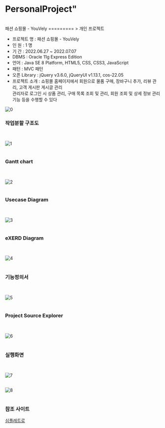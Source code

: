 # PersonalProject"
<br>
패션 쇼핑몰 - YouVely
=========
> 개인 프로젝트

- 프로젝트 명 : 패션 쇼핑몰 - YouVely <br>
- 인 원 : 1 명 <br>
- 기 간 : 2022.06.27 ~ 2022.07.07 <br>
- DBMS : Oracle 11g Express Edition <br>
- 언어 : Java SE 8 Platform, HTML5, CSS, CSS3, JavaScript <br>
- 패턴 : MVC 패턴 <br>
- 오픈 Library :  jQuery v3.6.0, jQueryUI v1.13.1, cos-22.05 <br>
- 프로젝트 소개 : 쇼핑몰 홈페이지에서 회원으로 물품 구매, 장바구니 추가, 리뷰 관리, 고객 게시판 게시글 관리 <br>
	         관리자로 로그인 시 상품 관리, 구매 목록 조회 및 관리, 회원 조회 및 상세 정보 관리 기능 등을 수행할 수 있다 <br>

![0](https://user-images.githubusercontent.com/101315574/177954682-8a48ee3d-c6d2-49ec-a559-0747bb37d16a.png)
 

### 작업분할 구조도
<br>

![1](https://user-images.githubusercontent.com/35479999/177796900-a5d6c140-b034-4475-be5c-b19280fa8c69.JPG)<br><br>

### Gantt chart
<br>

![2](https://user-images.githubusercontent.com/101315574/177955206-7fc1fbc5-90ba-4305-830c-bfecc11e1533.png)<br><br>

### Usecase Diagram
<br>

![3](https://user-images.githubusercontent.com/101315574/177956418-dd1e35fa-34e1-4482-91ef-54ac074de27e.png)<br><br>

### eXERD Diagram
<br>

![4](https://user-images.githubusercontent.com/101315574/177955740-c8fc2b51-3039-4943-93a9-5cc9fb997876.png)<br><br>

### 기능정의서
<br>

![5](https://user-images.githubusercontent.com/101315574/177955447-a782ecbc-3e89-45cc-acd9-b616f9151616.png)<br><br>

### Project Source Explorer
<br>

![6](https://user-images.githubusercontent.com/101315574/177956002-e6ff19c7-c11b-49b8-be8f-7646fbe7560e.png)<br><br>

### 실행화면
<br>

![7](https://user-images.githubusercontent.com/101315574/177956599-9aabe17b-ea42-4c7f-9faf-c4d8ad4953f1.png)<br><br>

![8](https://user-images.githubusercontent.com/101315574/177956787-472648f6-c8f7-451a-9f8b-e5bd83a40c3c.png)<br><br>

### 참조 사이트
[심플레트로](https://www.simpleretro.kr/)<br>